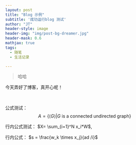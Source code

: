 ```yaml
---
layout: post
title: "Blog 示例"
subtitle: '成功运行blog 测试'
author: "JT"
header-style: image
header-img: "img/post-bg-dreamer.jpg"
header-mask: 0.6
mathjax: true
tags:
  - 随笔
  - 生活记录

---
```


> 哈哈

今天弄好了博客，真开心呢！

<br>

公式测试：
$$
A = \{ \langle G \rangle \vert G \text{ is a connected undirected graph}\}
$$

行内公式测试： $X= \sum_{i=1}^N x_i*W$, 

行内公式： $s = \frac{w_k \times x_j}{ad /i}$


